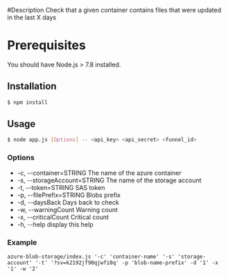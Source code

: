 #Description
Check that a given container contains files that were updated in the last X days

# Prerequisites
You  should have Node.js > 7.8 installed.

## Installation
```sh
$ npm install
```

## Usage
 ```sh
$ node app.js [Options] -- <api_key> <api_secret> <funnel_id>
```

### Options
- -c, --container=STRING  The name of the azure container
- -s, --storageAccount=STRING   The name of the storage account
- -t, --token=STRING  SAS token
- -p, --filePrefix=STRING   Blobs prefix
- -d, --daysBack      Days back to check
- -w, --warningCount    Warning count
- -x, --criticalCount  Critical count
- -h, --help               display this help           

### Example
```
azure-blob-storage/index.js '-c' 'container-name' '-s' 'storage-account' '-t' '?sv=k2192jf90qjwfi0q' -p 'blob-name-prefix' -d '1' -x '1' -w '2'
```